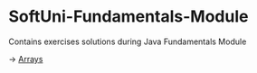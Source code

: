 # SoftUni-Fundamentals-Module
Contains exercises solutions during Java Fundamentals Module

-> [Arrays](Arrays)
